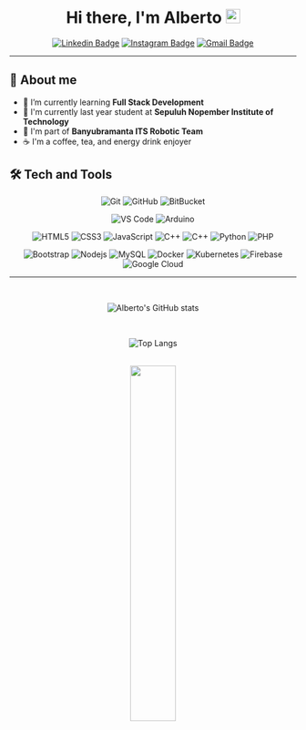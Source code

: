 <div align="center">
  <h1> Hi there, I'm Alberto <img src="https://media.giphy.com/media/hvRJCLFzcasrR4ia7z/giphy.gif" width="25px"> </h1>

[![Linkedin Badge](https://img.shields.io/badge/albertosanjaya15-blue?style=flat&logo=Linkedin&logoColor=white&linkhttps://www.linkedin.com/in/albertosanjaya15/)](https://www.linkedin.com/in/albertosanjaya15/)
[![Instagram Badge](https://img.shields.io/badge/@albertosanjaya-purple?style=flat&logo=instagram&logoColor=white&link=https://www.instagram.com/albertosanjaya/)](https://www.instagram.com/albertosanjaya/)
[![Gmail Badge](https://img.shields.io/badge/albertosanjaya15-c14438?style=flat&logo=Gmail&logoColor=white&link=mailto:albertosanjaya15@gmail.com)](mailto:albertosanjaya15@gmail.com)
  
</div>

--- 
## 🤔 About me
- 🌱 I’m currently learning **Full Stack Development**
- 🏫 I'm currently last year student at **Sepuluh Nopember Institute of Technology**
- 🤖 I'm part of **Banyubramanta ITS Robotic Team**
- ☕ I'm a coffee, tea, and energy drink enjoyer

## 🛠️ Tech and Tools 
<div align="center">
  
![Git](https://img.shields.io/badge/-Git-black?style=plastic&logo=git)
![GitHub](https://img.shields.io/badge/-GitHub-black?style=plastic&logo=github)
![BitBucket](https://img.shields.io/badge/-BitBucket-black?style=plastic&logo=bitbucket&logoColor=blue)

![VS Code](https://img.shields.io/badge/-VS%20Code-black?style=plastic&logo=visual-studio-code&logoColor=007ACC)
![Arduino](https://img.shields.io/badge/Arduino-black?style=plastic&logo=arduino)

![HTML5](https://img.shields.io/badge/-HTML5-black?style=plastic&logo=html5&logoColor=E34F26)
![CSS3](https://img.shields.io/badge/-CSS3-black?style=plastic&logo=css3&logoColor=1572B6)
![JavaScript](https://img.shields.io/badge/-JavaScript-black?style=plastic&logo=javascript)
![C++](https://img.shields.io/badge/-C%2B%2B-black?style=plastic&logo=c%2B%2B&logoColor=0180cd)
![C++](https://img.shields.io/badge/-C%20Programming-black?style=plastic&logo=C&logoColor=5d6bc1)
![Python](https://img.shields.io/badge/-Python-black?style=plastic&logo=Python)
![PHP](https://img.shields.io/badge/PHP-black?style=plastic&logo=php)

![Bootstrap](https://img.shields.io/badge/-Bootstrap-black?style=plastic&logo=bootstrap)
![Nodejs](https://img.shields.io/badge/-Nodejs-black?style=plastic&logo=Node.js)
![MySQL](https://img.shields.io/badge/-MySQL-black?style=plastic&logo=mysql)
![Docker](https://img.shields.io/badge/-Docker-black?style=plastic&logo=docker)
![Kubernetes](https://img.shields.io/badge/-Kubernetes-black?style=plastic&logo=kubernetes)
![Firebase](https://img.shields.io/badge/Firebase-black?style=plastic&logo=firebase)
![Google Cloud](https://img.shields.io/badge/Google%20Cloud-black?style=plastic&logo=google-cloud)
  
</div>

---
<div align="center">
<br/>
  
![Alberto's GitHub stats](https://github-readme-stats.vercel.app/api?username=Alberto0150&show_icons=true&hide=stars&count_private=true&theme=merko)
  
<br/>
  
![Top Langs](https://github-readme-stats.vercel.app/api/top-langs/?username=Alberto0150&layout=compact&theme=merko)
  
<br/>
  
<img src="https://media.giphy.com/media/NTur7XlVDUdqM/giphy.gif" width="40%">

</div>
